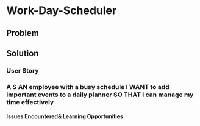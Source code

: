 # Work-Day-Scheduler
<h2> Problem </h2>
<h2> Solution </h2>

<h3>User Story <h3> 
 <p>A
 S AN employee with a busy schedule
I WANT to add important events to a daily planner
SO THAT I can manage my time effectively
 </p>

<h4> Issues Encountered& Learning Opportunities </h4>